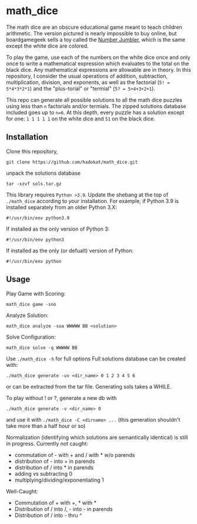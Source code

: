 # math_dice

The math dice are an obscure educational game meant to teach children arithmetic. The version pictured is nearly impossible to buy online, but boardgamegeek sells a toy called the [Number Jumbler](https://boardgamegeek.com/boardgame/18029/number-jumbler), which is the same except the white dice are colored.

To play the game, use each of the numbers on the white dice once and only once to write a mathematical expression which evaluates to the total on the black dice. Any mathematical expressions are allowable are in theory. In this repository, I consider the usual operations of addition, subtraction, multiplication, division, and exponents, as well as the factorial (`5! = 5*4*3*2*1`) and the "plus-torial" or "termial" (`5? = 5+4+3+2+1`).

This repo can generate all possible solutions to all the math dice puzzles using less than `n` factorials and/or termials. The zipped solutions database included goes up to `n=6`. At this depth, every puzzle has a solution except for one: `1 1 1 1 1` on the white dice and `51` on the black dice.

## Installation
Clone this repository,
```
git clone https://github.com/hadokat/math_dice.git
```
unpack the solutions database
```
tar -xzvf sols.tar.gz
```

This library requires `Python >3.9`. Update the shebang at the top of `./math_dice` according to your installation.
For example, if Python 3.9 is installed separately from an older Python 3.X:
```
#!/usr/bin/env python3.9
```
If installed as the only version of Python 3:
```
#!/usr/bin/env python3
```
If installed as the only (or defualt) version of Python:
```
#!/usr/bin/env python
```

## Usage

Play Game with Scoring:
```
math_dice game -sno
```

Analyze Solution:
```
math_dice analyze -soa WWWWW BB <solution>
```

Solve Configuration:
```
math_dice solve -q WWWWW BB
```

Use `./math_dice -h` for full options
Full solutions database can be created with:
```
./math_dice generate -uv <dir_name> 0 1 2 3 4 5 6
```
or can be extracted from the tar file. Generating sols takes a WHILE.

To play without ! or ?, generate a new db with
```
./math_dice generate -v <dir_name> 0
```
and use it with `./math_dice -C <dirname> ...` (this generation shouldn't take more than a half hour or so)

Normalization (identifying which solutions are semantically identical) is still in progress. Currently not caught:
- commutation of - with + and / with * w/o parends
- distribution of - into + in parends
- distribution of / into * in parends
- adding vs subtracting 0
- multiplying/dividing/exponentiating 1

Well-Caught:
- Commutation of + with +, * with *
- Distribution of / into /, - into - in parends
- Distribution of / into - thru ^
